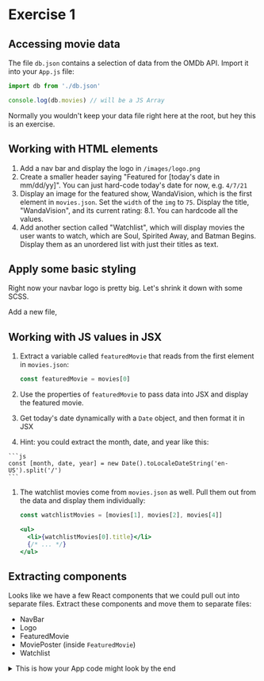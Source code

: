 # Exercise 1

## Accessing movie data

The file `db.json` contains a selection of data from the OMDb API. Import it into your `App.js` file:

```js
import db from './db.json'

console.log(db.movies) // will be a JS Array
```

Normally you wouldn't keep your data file right here at the root, but hey this is an exercise.

## Working with HTML elements

1. Add a nav bar and display the logo in `/images/logo.png`
1. Create a smaller header saying "Featured for [today's date in mm/dd/yy]". You can just hard-code today's date for now, e.g. `4/7/21`
1. Display an image for the featured show, WandaVision, which is the first element in `movies.json`. Set the `width` of the `img` to `75`. Display the title, "WandaVision", and its current rating: 8.1. You can hardcode all the values.
1. Add another section called "Watchlist", which will display movies the user wants to watch, which are Soul, Spirited Away, and Batman Begins. Display them as an unordered list with just their titles as text.

## Apply some basic styling

Right now your navbar logo is pretty big. Let's shrink it down with some SCSS.

Add a new file, 

## Working with JS values in JSX

1. Extract a variable called `featuredMovie` that reads from the first element in `movies.json`:

    ```js
    const featuredMovie = movies[0]
    ```

1. Use the properties of `featuredMovie` to pass data into JSX and display the featured movie.
1. Get today's date dynamically with a `Date` object, and then format it in JSX

  1. Hint: you could extract the month, date, and year like this:

    ```js
    const [month, date, year] = new Date().toLocaleDateString('en-US').split('/')
    ```

1. The watchlist movies come from `movies.json` as well. Pull them out from the data and display them individually:

    ```jsx
    const watchlistMovies = [movies[1], movies[2], movies[4]]
   
    <ul>
      <li>{watchlistMovies[0].title}</li>
      {/* ... */}
    </ul>
    ```

## Extracting components

Looks like we have a few React components that we could pull out into separate files. Extract these components and move them to separate files:

- NavBar
- Logo
- FeaturedMovie
- MoviePoster (inside `FeaturedMovie`)
- Watchlist

<details><summary>This is how your App code might look by the end</summary>

App.js:

```js
<div>
  <NavBar />
  <FeaturedMovie />
  <Watchlist />
</div>
```

Each of those components may have other React components inside them.

</details>
